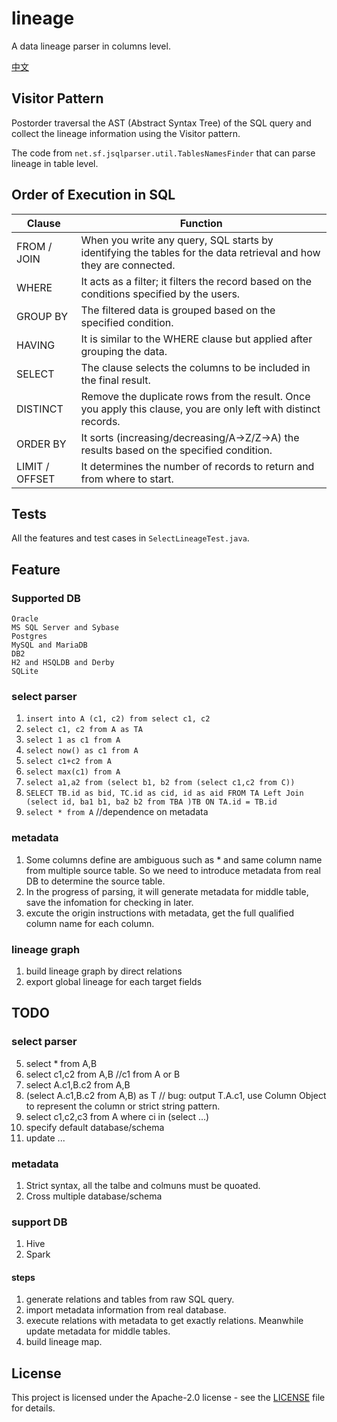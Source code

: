# lineage

A data lineage parser in columns level.

[中文](README_zh.md)

## Visitor Pattern

Postorder traversal the AST (Abstract Syntax Tree) of the SQL query and collect the lineage information using the Visitor pattern.

The code from `net.sf.jsqlparser.util.TablesNamesFinder` that can parse lineage in table level.

## Order of Execution in SQL

| Clause         | Function                                                                                                          |
| -------------- | ----------------------------------------------------------------------------------------------------------------- |
| FROM / JOIN    | When you write any query, SQL starts by identifying the tables for the data retrieval and how they are connected. |
| WHERE          | It acts as a filter; it filters the record based on the conditions specified by the users.                        |
| GROUP BY       | The filtered data is grouped based on the specified condition.                                                    |
| HAVING         | It is similar to the WHERE clause but applied after grouping the data.                                            |
| SELECT         | The clause selects the columns to be included in the final result.                                                |
| DISTINCT       | Remove the duplicate rows from the result. Once you apply this clause, you are only left with distinct records.   |
| ORDER BY       | It sorts (increasing/decreasing/A->Z/Z->A) the results based on the specified condition.                          |
| LIMIT / OFFSET | It determines the number of records to return and from where to start.                                            |

## Tests

All the features and test cases in `SelectLineageTest.java`.

## Feature

### Supported DB

    Oracle
    MS SQL Server and Sybase
    Postgres
    MySQL and MariaDB
    DB2
    H2 and HSQLDB and Derby
    SQLite

### select parser

1. `insert into A (c1, c2) from select c1, c2`
4. `select c1, c2 from A as TA`
3. `select 1 as c1 from A` 
3. `select now() as c1 from A` 
4. `select c1+c2 from A`
5. `select max(c1) from A`
6. `select a1,a2 from (select b1, b2 from (select c1,c2 from C))`
7. `SELECT TB.id as bid, TC.id as cid, id as aid FROM TA Left Join (select id, ba1 b1, ba2 b2 from TBA )TB ON TA.id = TB.id`
1. `select * from A`  //dependence on metadata

### metadata

1. Some columns define are ambiguous such as * and same column name from multiple source table. So we need to introduce metadata from real DB to determine the source table.
2. In the progress of parsing, it will generate metadata for middle table, save the infomation for checking in later.
3. excute the origin instructions with metadata, get the full qualified column name for each column.

### lineage graph

1. build lineage graph by direct relations
2. export global lineage for each target fields

## TODO

### select parser

5. select * from A,B
6. select c1,c2 from A,B //c1 from A or B
7. select A.c1,B.c2 from A,B  
7. (select A.c1,B.c2 from A,B) as T  // bug: output T.A.c1, use Column Object to represent the column or strict string pattern.
8. select c1,c2,c3 from A where ci in (select ...)
9. specify default database/schema
8. update ...

### metadata

1. Strict syntax, all the talbe and colmuns must be quoated.
2. Cross multiple database/schema

### support DB

1. Hive
2. Spark

#### steps

1. generate relations and tables from raw SQL query.
2. import metadata information from real database.
3. execute relations with metadata to get exactly relations. Meanwhile update metadata for middle tables.
4. build lineage map.

## License

This project is licensed under the Apache-2.0 license - see the [LICENSE](LICENSE) file for details.
